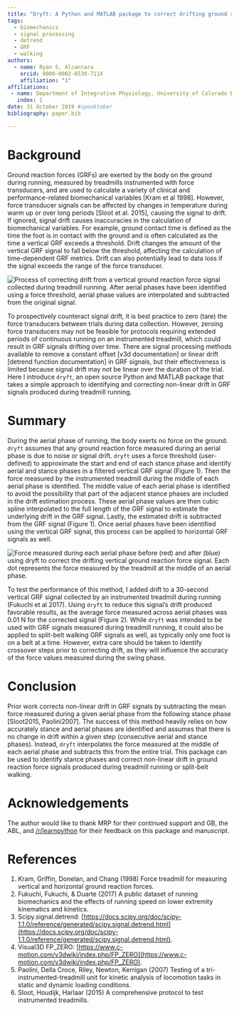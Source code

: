 ```yaml
---
title: "Dryft: A Python and MATLAB package to correct drifting ground reaction force signals during running"
tags:
  - biomechanics
  - signal processing
  - detrend
  - GRF
  - walking
authors:
  - name: Ryan S. Alcantara
    orcid: 0000-0002-8539-711X
    affiliation: "1"
affiliations:
 - name: Department of Integrative Physiology, University of Colorado Boulder, Boulder CO, USA 
   index: 1
date: 31 October 2019 #spooktober
bibliography: paper.bib

---
```


# Background
Ground reaction forces (GRFs) are exerted by the body on the ground during running, measured by treadmills instrumented
with force transducers, and are used to calculate a variety of clinical and performance-related biomechanical variables
[Kram et al 1998]. However, force transducer signals can be affected by changes in temperature during warm up or over long periods
[Sloot et al. 2015], causing the signal to drift. If ignored, signal drift causes inaccuracies in the calculation of
biomechanical variables. For example, ground contact time is defined as the time the foot is in contact with the ground and is often
calculated as the time a vertical GRF exceeds a threshold. Drift changes the amount of the vertical GRF
signal to fall below the threshold, affecting the calculation of time-dependent GRF metrics. Drift can also potentially lead
to data loss if the signal exceeds the range of the force transducer.

![Process of correcting drift from a vertical ground reaction force signal collected during treadmill running.
After aerial phases have been identified using a force threshold, aerial phase values are interpolated and subtracted
from the original signal. ](example_JOSS.png)
 
To prospectively counteract signal drift, it is best practice to zero (tare) the force transducers between trials
during data collection. However, zeroing force transducers may not be feasible for protocols requiring extended periods
of continuous running on an instrumented treadmill, which could result in GRF signals drifting over time. There are
signal processing methods available to remove a constant offset [v3d documentation] or linear drift [detrend function
documentation] in GRF signals, but their effectiveness is limited because signal drift may not be linear over the
duration of the trial. Here I introduce `dryft`, an open source Python and MATLAB package that takes a simple
approach to identifying and correcting non-linear drift in GRF signals produced during treadmill running.

# Summary
During the aerial phase of running, the body exerts no force on the ground. `dryft` assumes that any ground
reaction force measured during an aerial phase is due to noise or signal drift. `dryft` uses a force threshold
(user-defined) to approximate the start and end of each stance phase and identify aerial and stance phases in a
filtered vertical GRF signal (Figure 1). Then the force measured by the instrumented treadmill during the middle of each aerial
phase is identified. The middle value of each aerial phase is identified to avoid the possibility that part of the
adjacent stance phases are included in the drift estimation process. These aerial phase values are then cubic spline
interpolated to the full length of the GRF signal to estimate the underlying drift in the GRF signal. Lastly, the
estimated drift is subtracted from the GRF signal (Figure 1). Once aerial phases have been identified using the
vertical GRF signal, this process can be applied to horizontal GRF signals as well.

![Force measured during each aerial phase before (red) and after (blue) using `dryft` to correct the drifting vertical
ground reaction force signal. Each dot represents the force measured by the treadmill at the middle of an aerial phase.](steps2.png)

To test the performance of this method, I added drift to a 30-second vertical GRF signal collected by an instrumented
treadmill during running (Fukuchi et al 2017). Using `dryft` to reduce this signal’s drift produced favorable results, as
the average force measured across aerial phases was 0.01 N for the corrected signal (Figure 2). While `dryft` was
intended to be used with GRF signals measured during treadmill running, it could also be applied to split-belt walking
GRF signals as well, as typically only one foot is on a belt at a time. However, extra care should be taken to identify crossover steps
prior to correcting drift, as they will influence the accuracy of the force values measured during the swing phase.

# Conclusion
Prior work corrects non-linear drift in GRF signals by subtracting the mean force measured during a given
aerial phase from the following stance phase [Sloot2015, Paolini2007]. The success of this method heavily relies on how
accurately stance and aerial phases are identified and assumes that there is no change in drift within a given step
(consecutive aerial and stance phases). Instead, `dryft` interpolates the force measured at the middle of each aerial
phase and subtracts this from the entire trial. This package can be used to identify stance phases and correct
non-linear drift in ground reaction force signals produced during treadmill running or split-belt walking.


# Acknowledgements

The author would like to thank MRP for their continued support and GB, the ABL, and
[/r/learnpython](https://reddit.com/r/learnpython) for their feedback on this package and manuscript.

# References
1. Kram, Griffin, Donelan, and Chang (1998) Force treadmill for measuring vertical and horizontal ground reaction forces.
2. Fukuchi, Fukuchi, & Duarte (2017) A public dataset of running biomechanics and the effects of running speed on lower
extremity kinematics and kinetics.
3. Scipy.signal.detrend: [https://docs.scipy.org/doc/scipy-1.1.0/reference/generated/scipy.signal.detrend.html](https://docs.scipy.org/doc/scipy-1.1.0/reference/generated/scipy.signal.detrend.html).
4. Visual3D FP_ZERO: [https://www.c-motion.com/v3dwiki/index.php/FP_ZERO](https://www.c-motion.com/v3dwiki/index.php/FP_ZERO).
5. Paolini, Della Croce, Riley, Newton, Kerrigan (2007) Testing of a tri-instrumented-treadmill unit for kinetic analysis
of locomotion tasks in static and dynamic loading conditions.
6. Sloot, Houdijk, Harlaar (2015) A comprehensive protocol to test instrumented treadmills.